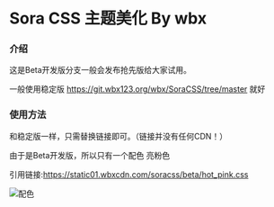 # Sora CSS 主题美化 By wbx
### 介绍
这是Beta开发版分支一般会发布抢先版给大家试用。

一般使用稳定版 https://git.wbx123.org/wbx/SoraCSS/tree/master 就好

### 使用方法
和稳定版一样，只需替换链接即可。（链接并没有任何CDN！）

由于是Beta开发版，所以只有一个配色 亮粉色

引用链接:https://static01.wbxcdn.com/soracss/beta/hot_pink.css

![配色](https://ooo.0o0.ooo/2017/04/28/5902bfa19ef25.jpg)